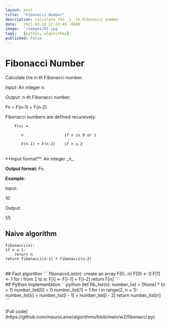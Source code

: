 ```yaml
---
layout: post
title:  "Fibonacci Number"
description: Calculate the _n_-th Fibonacci number.
date:   2021-03-10 17:23:45 -0800
image:  '/images/02.jpg'
tags:   [python, algorithms]
published: false
---
```


# Fibonacci Number

Calculate the _n_-th Fibonacci number.

_Input:_ An integer _n_.

_Output:_ _n_-th Fibonacci number.

Fn = F(n-1) + F(n-2)

Fibonacci numbers are defined recursively:

        F(n) = 

           n                  if n is 0 or 1

           F(n-1) + F(n-2)    if n ≥ 2  

<br>
**Input format**: An integer _n_.

**Output format**: Fn.

**Example**:

Input:

10

Output:

55



## Naive algorithm
```
fibonacci(n):
if n ≤ 1:
    return n
return fibonacci(n-1) + fibonacci(n-2)            
```
<br>
## Fast algorithm
```
fibonacciList(n):
create an array F(0...n)
F[0] <- 0
F[1] <- 1
for i from 2 to n:
    F[i] <- F[i-1] + F[i-2]
return F[n]         
```
<br>
## Python implementation
```python
def fib_list(n):
    number_list = [None] * (n + 1)
    number_list[0] = 0
    number_list[1] = 1
    for i in range(2, n + 1):
        number_list[i] = number_list[i - 1] + number_list[i - 2]
    return number_list[n]
```
<br>
<br>
[Full code](https://github.com/mauroLaine/algorithms/blob/main/w2/fibonacci.py)